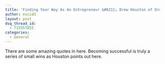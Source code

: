 ```yaml
---
title: 'Finding Your Way As An Entrepreneur &#8211; Drew Houston of Dropbox'
author: excid3
layout: post
dsq_thread_id:
  - 715957855
categories:
  - General
---
```

There are some amazing quotes in here. Becoming successful is truly a series of small wins as Houston points out here.